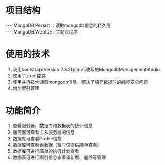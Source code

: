 项目结构
========================
----MongoDB.Persist ：读取mongodb信息的持久层
<br/>
----MongoDB.WebIDE  : 主站点程序

使用的技术
========================
<ol>
<li>利用bootstrap(Version 2.3.2)和mvc改写的MongodbManagementStudio</li>
<li>使用了ztree控件</li>
<li>使用并行技术读取mongodb信息，解决了填充数据时的线程安全问题</li>
<li>增加索引管理</li>
</ol>

功能简介
========================
<ol>
<li>查看服务器，数据库和数据表的统计信息</li>
<li>服务器可查看主从服务器的信息</li>
<li>数据库可查看Profile信息</li>
<li>数据库可查看表数据（暂时仅提供简单查看）</li>
<li>数据库可进行简单的执行计划查看</li>
<li>数据表可进行索引信息查看和新增、删除等管理</li>
</ol>
